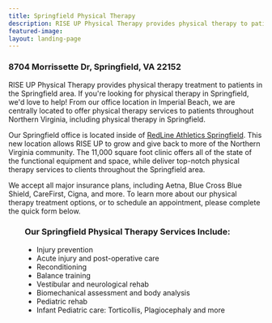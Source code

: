 ```yaml
---
title: Springfield Physical Therapy
description: RISE UP Physical Therapy provides physical therapy to patients in Springfield and greater Northern Virginia. Visit to learn more.
featured-image:
layout: landing-page
---
```


<div class="lp-content-section">

  <h3>8704 Morrissette Dr, Springfield, VA 22152</h3>

  <p>RISE UP Physical Therapy provides physical therapy treatment to patients in the Springfield area. If you're looking for physical therapy in Springfield, we'd love to help! From our office location in Imperial Beach, we are centrally located to offer physical therapy services to patients throughout Northern Virginia, including physical therapy in Springfield.</p>

  <p>Our Springfield office is located inside of
<a href="https://redlineathletics.com/springfield/" rel="noopener noreferrer" target="_blank">RedLine Athletics Springfield</a>. This new location allows RISE UP to grow and give back to more of the Northern Virginia community. The 11,000 square foot clinic offers all of the state of the functional equipment and space, while deliver top-notch physical therapy services to clients throughout the Springfield area.</p>

  <p>We accept all major insurance plans, including Aetna, Blue Cross Blue Shield, CareFirst, Cigna, and more. To learn more about our physical therapy treatment options, or to schedule an appointment, please complete the quick form below.</p>

</div>

<div style="margin-left: 2rem;">

  <h3>Our Springfield Physical Therapy Services Include:</h3>
  <ul>
    <li>Injury prevention</li>
    <li>Acute injury and post-operative care</li>
    <li>Reconditioning</li>
    <li>Balance training</li>
    <li>Vestibular and neurological rehab</li>
    <li>Biomechanical assessment and body analysis</li>
    <li>Pediatric rehab</li>
    <li>Infant Pediatric care: Torticollis, Plagiocephaly and more</li>
  </ul>

</div>
